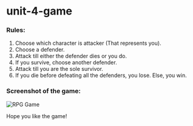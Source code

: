 # unit-4-game

### Rules:
1. Choose which character is attacker (That represents you).
2. Choose a defender.
3. Attack till either the defender dies or you do. 
4. If you survive, choose another defender.
5. Attack till you are the sole survivor.
6. If you die before defeating all the defenders, you lose. Else, you win.

### Screenshot of the game:
 ![RPG Game](assets/images/Screenshot.PNG)
 
Hope you like the game!
